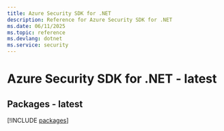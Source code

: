 ```yaml
---
title: Azure Security SDK for .NET
description: Reference for Azure Security SDK for .NET
ms.date: 06/11/2025
ms.topic: reference
ms.devlang: dotnet
ms.service: security
---
```

# Azure Security SDK for .NET - latest
## Packages - latest
[!INCLUDE [packages](security-index.md)]